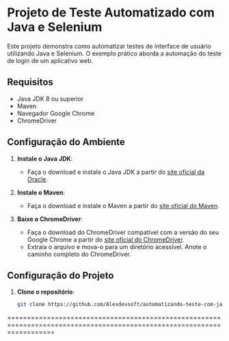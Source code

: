 # Projeto de Teste Automatizado com Java e Selenium

Este projeto demonstra como automatizar testes de interface de usuário utilizando Java e Selenium. O exemplo prático aborda a automação do teste de login de um aplicativo web.

## Requisitos

- Java JDK 8 ou superior
- Maven
- Navegador Google Chrome
- ChromeDriver

## Configuração do Ambiente

1. **Instale o Java JDK**:

   - Faça o download e instale o Java JDK a partir do [site oficial da Oracle](https://www.oracle.com/java/technologies/javase-jdk11-downloads.html).

2. **Instale o Maven**:

   - Faça o download e instale o Maven a partir do [site oficial do Maven](https://maven.apache.org/download.cgi).

3. **Baixe o ChromeDriver**:
   - Faça o download do ChromeDriver compatível com a versão do seu Google Chrome a partir do [site oficial do ChromeDriver](https://sites.google.com/a/chromium.org/chromedriver/downloads).
   - Extraia o arquivo e mova-o para um diretório acessível. Anote o caminho completo do ChromeDriver.

## Configuração do Projeto

1. **Clone o repositório**:
   ```sh
   git clone https://github.com/Alexdevsoft/automatizando-teste-com-java-e-selenium

   ```
========================================================================================================================
